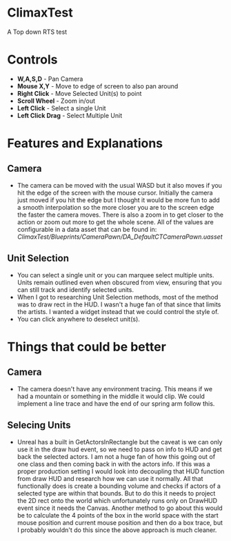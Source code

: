 # ClimaxTest
A Top down RTS test

# Controls

- **W,A,S,D** - Pan Camera
- **Mouse X,Y** - Move to edge of screen to also pan around
- **Right Click** - Move Selected Unit(s) to point
- **Scroll Wheel** - Zoom in/out
- **Left Click** - Select a single Unit
- **Left Click Drag** - Select Multiple Unit

# Features and Explanations
## Camera
- The camera can be moved with the usual WASD but it also moves if you hit the edge of the screen with the mouse cursor. Initially the camera just moved if you hit the edge but I thought it would be more fun to add a smooth interpolation so the more closer you are to the screen edge the faster the camera moves. There is also a zoom in to get closer to the action or zoom out more to get the whole scene. All of the values are configurable in a data asset that can be found in: \
*ClimaxTest/Blueprints/CameraPawn/DA_DefaultCTCameraPawn.uasset*

## Unit Selection
- You can select a single unit or you can marquee select multiple units. Units remain outlined even when obscured from view, ensuring that you can still track and identify selected units.
- When I got to researching Unit Selection methods, most of the method was to draw rect in the HUD. I wasn't a huge fan of that since that limits the artists. I wanted a widget instead that we could control the style of.
- You can click anywhere to deselect unit(s).

# Things that could be better
## Camera
- The camera doesn't have any environment tracing. This means if we had a mountain or something in the middle it would clip. We could implement a line trace and have the end of our spring arm follow this.

## Selecing Units
- Unreal has a built in GetActorsInRectangle but the caveat is we can only use it in the draw hud event, so we need to pass on info to HUD and get back the selected actors. I am not a huge fan of how this going out of one class and then coming back in with the actors info. If this was a proper production setting I would look into decoupling that HUD function from draw HUD and research how we can use it normally. All that functionally does is create a bounding volume and checks if actors of a selected type are within that bounds. But to do this it needs to project the 2D rect onto the world which unfortunately runs only on DrawHUD event since it needs the Canvas. Another method to go about this would be to calculate the 4 points of the box in the world space with the start mouse position and current mouse position and then do a box trace, but I probably wouldn't do this since the above approach is much cleaner.

